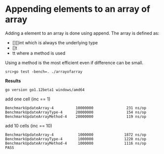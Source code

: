 # Appending elements to an array of array

Adding a element to an array is done using append.
The array is defined as:
- [][]int which is always the underlying type
- []t
- tt where a method is used

Using a method is the most efficient even if difference can be small.

`src>go test -bench=. ./arrayofarray`

**Results**

```
go version go1.12beta1 windows/amd64
```
add one cell (inc == 1)
```
BenchmarkUpdateArray-4          10000000               231 ns/op
BenchmarkUpdateArrayType-4      20000000               154 ns/op
BenchmarkUpdateArrayMethod-4    20000000               119 ns/op
```

add 10 cells (inc == 10)
```
BenchmarkUpdateArray-4           1000000              1872 ns/op
BenchmarkUpdateArrayType-4       1000000              1220 ns/op
BenchmarkUpdateArrayMethod-4     1000000              1116 ns/op
PASS
```
 
 